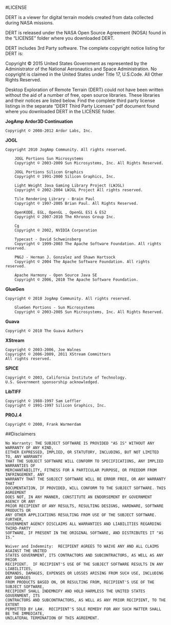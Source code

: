 #LICENSE

DERT is a viewer for digital terrain models created from data collected during NASA missions.

DERT is released under the NASA Open Source Agreement (NOSA) found in the “LICENSE” folder where you downloaded DERT.

DERT includes 3rd Party software. The complete copyright notice listing for DERT is:

Copyright © 2015 United States Government as represented by the Administrator of the National Aeronautics and Space
Administration.  No copyright is claimed in the United States under Title 17, U.S.Code. All Other Rights Reserved.

Desktop Exploration of Remote Terrain (DERT) could not have been written without the aid of a number of free, open source
libraries. These libraries and their notices are listed below. Find the complete third party license listings in the
separate “DERT Third Party Licenses” pdf document found where you downloaded DERT in the LICENSE folder.
 
 
**JogAmp Ardor3D Continuation**

	Copyright © 2008-2012 Ardor Labs, Inc.

 
**JOGL**

	Copyright 2010 JogAmp Community. All rights reserved.
	 
		JOGL Portions Sun Microsystems
		Copyright © 2003-2009 Sun Microsystems, Inc. All Rights Reserved.
 
		JOGL Portions Silicon Graphics
		Copyright © 1991-2000 Silicon Graphics, Inc.
 
		Light Weight Java Gaming Library Project (LWJGL)
		Copyright © 2002-2004 LWJGL Project All rights reserved.
 
		Tile Rendering Library - Brain Paul
		Copyright © 1997-2005 Brian Paul. All Rights Reserved.
 
		OpenKODE, EGL, OpenGL , OpenGL ES1 & ES2
		Copyright © 2007-2010 The Khronos Group Inc.
 
		Cg
		Copyright © 2002, NVIDIA Corporation
 
		Typecast - David Schweinsberg
		Copyright © 1999-2003 The Apache Software Foundation. All rights reserved.
 
		PNGJ - Herman J. Gonzalez and Shawn Hartsock
		Copyright © 2004 The Apache Software Foundation. All rights reserved.
 
		Apache Harmony - Open Source Java SE
		Copyright © 2006, 2010 The Apache Software Foundation.

 
 **GlueGen**
 
	Copyright © 2010 JogAmp Community. All rights reserved.
 
		GlueGen Portions - Sun Microsystems
		Copyright © 2003-2005 Sun Microsystems, Inc. All Rights Reserved.

 
**Guava**

	Copyright © 2010 The Guava Authors


**XStream**

	Copyright © 2003-2006, Joe Walnes
	Copyright © 2006-2009, 2011 XStream Committers
	All rights reserved.

 
**SPICE**

	Copyright © 2003, California Institute of Technology.
	U.S. Government sponsorship acknowledged.

 
**LibTIFF**

	Copyright © 1988-1997 Sam Leffler
	Copyright © 1991-1997 Silicon Graphics, Inc.

 
**PROJ.4**

	Copyright © 2000, Frank Warmerdam
 

##Disclaimers

	No Warranty: THE SUBJECT SOFTWARE IS PROVIDED "AS IS" WITHOUT ANY WARRANTY OF ANY KIND,
	EITHER EXPRESSED, IMPLIED, OR STATUTORY, INCLUDING, BUT NOT LIMITED TO, ANY WARRANTY
	THAT THE SUBJECT SOFTWARE WILL CONFORM TO SPECIFICATIONS, ANY IMPLIED WARRANTIES OF
	MERCHANTABILITY, FITNESS FOR A PARTICULAR PURPOSE, OR FREEDOM FROM INFRINGEMENT, ANY
	WARRANTY THAT THE SUBJECT SOFTWARE WILL BE ERROR FREE, OR ANY WARRANTY THAT
	DOCUMENTATION, IF PROVIDED, WILL CONFORM TO THE SUBJECT SOFTWARE. THIS AGREEMENT
	DOES NOT, IN ANY MANNER, CONSTITUTE AN ENDORSEMENT BY GOVERNMENT AGENCY OR ANY
	PRIOR RECIPIENT OF ANY RESULTS, RESULTING DESIGNS, HARDWARE, SOFTWARE PRODUCTS OR
	ANY OTHER APPLICATIONS RESULTING FROM USE OF THE SUBJECT SOFTWARE.  FURTHER,
	GOVERNMENT AGENCY DISCLAIMS ALL WARRANTIES AND LIABILITIES REGARDING THIRD-PARTY
	SOFTWARE, IF PRESENT IN THE ORIGINAL SOFTWARE, AND DISTRIBUTES IT "AS IS."

	Waiver and Indemnity:  RECIPIENT AGREES TO WAIVE ANY AND ALL CLAIMS AGAINST THE UNITED
	STATES GOVERNMENT, ITS CONTRACTORS AND SUBCONTRACTORS, AS WELL AS ANY PRIOR
	RECIPIENT.  IF RECIPIENT'S USE OF THE SUBJECT SOFTWARE RESULTS IN ANY LIABILITIES,
	DEMANDS, DAMAGES, EXPENSES OR LOSSES ARISING FROM SUCH USE, INCLUDING ANY DAMAGES
	FROM PRODUCTS BASED ON, OR RESULTING FROM, RECIPIENT'S USE OF THE SUBJECT SOFTWARE,
	RECIPIENT SHALL INDEMNIFY AND HOLD HARMLESS THE UNITED STATES GOVERNMENT, ITS
	CONTRACTORS AND SUBCONTRACTORS, AS WELL AS ANY PRIOR RECIPIENT, TO THE EXTENT
	PERMITTED BY LAW.  RECIPIENT'S SOLE REMEDY FOR ANY SUCH MATTER SHALL BE THE IMMEDIATE,
	UNILATERAL TERMINATION OF THIS AGREEMENT.
